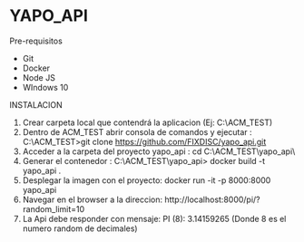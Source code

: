 # YAPO_API

Pre-requisitos
- Git
- Docker
- Node JS
- WIndows 10

INSTALACION

1. Crear carpeta local que contendrá la aplicacion (Ej: C:\ACM_TEST)
2. Dentro de ACM_TEST abrir consola de comandos y ejecutar :  
	C:\ACM_TEST>git clone https://github.com/FIXDISC/yapo_api.git
3. Acceder a la carpeta del proyecto yapo_api :
	cd C:\ACM_TEST\yapo_api\
4. Generar el contenedor :
	C:\ACM_TEST\yapo_api> docker build -t yapo_api .
5. Desplegar la imagen con el proyecto:
	docker run -it -p 8000:8000 yapo_api
6. Navegar en el browser a la direccion:
	http://localhost:8000/pi/?random_limit=10
7. La Api debe responder con mensaje: 
	PI (8): 3.14159265  (Donde 8 es el numero random de decimales) 